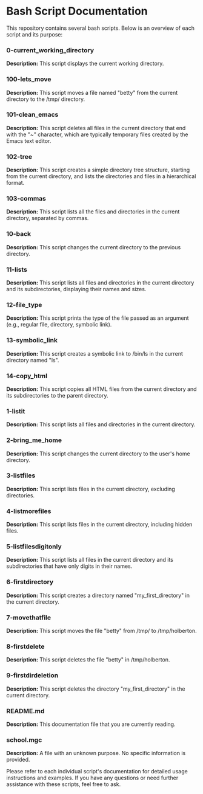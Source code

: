 # Bash Script Documentation

This repository contains several bash scripts. Below is an overview of each script and its purpose:

### 0-current_working_directory

**Description:** This script displays the current working directory.

### 100-lets_move

**Description:** This script moves a file named "betty" from the current directory to the /tmp/ directory.

### 101-clean_emacs

**Description:** This script deletes all files in the current directory that end with the "~" character, which are typically temporary files created by the Emacs text editor.

### 102-tree

**Description:** This script creates a simple directory tree structure, starting from the current directory, and lists the directories and files in a hierarchical format.

### 103-commas

**Description:** This script lists all the files and directories in the current directory, separated by commas.

### 10-back

**Description:** This script changes the current directory to the previous directory.

### 11-lists

**Description:** This script lists all files and directories in the current directory and its subdirectories, displaying their names and sizes.

### 12-file_type

**Description:** This script prints the type of the file passed as an argument (e.g., regular file, directory, symbolic link).

### 13-symbolic_link

**Description:** This script creates a symbolic link to /bin/ls in the current directory named "ls".

### 14-copy_html

**Description:** This script copies all HTML files from the current directory and its subdirectories to the parent directory.

### 1-listit

**Description:** This script lists all files and directories in the current directory.

### 2-bring_me_home

**Description:** This script changes the current directory to the user's home directory.

### 3-listfiles

**Description:** This script lists files in the current directory, excluding directories.

### 4-listmorefiles

**Description:** This script lists files in the current directory, including hidden files.

### 5-listfilesdigitonly

**Description:** This script lists all files in the current directory and its subdirectories that have only digits in their names.

### 6-firstdirectory

**Description:** This script creates a directory named "my_first_directory" in the current directory.

### 7-movethatfile

**Description:** This script moves the file "betty" from /tmp/ to /tmp/holberton.

### 8-firstdelete

**Description:** This script deletes the file "betty" in /tmp/holberton.

### 9-firstdirdeletion

**Description:** This script deletes the directory "my_first_directory" in the current directory.

### README.md

**Description:** This documentation file that you are currently reading.

### school.mgc

**Description:** A file with an unknown purpose. No specific information is provided.

Please refer to each individual script's documentation for detailed usage instructions and examples. If you have any questions or need further assistance with these scripts, feel free to ask.
